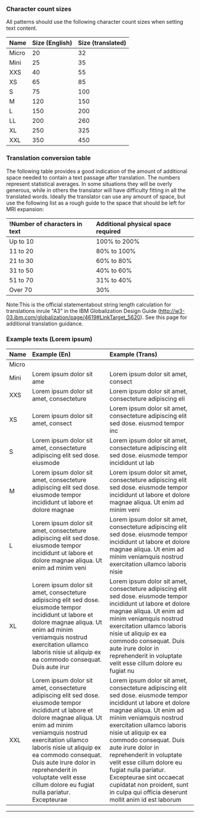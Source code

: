 
<!-- toc start open="false" --><!-- toc end -->

### Character count sizes

All patterns should use the following character count sizes when setting text content.

| Name | Size (English) | Size (translated) |
|:--|:--|:--|
| Micro | 20 | 32 |
| Mini | 25 | 35|
| XXS|40| 55|
|XS| 65|85|
|S| 75|100|
|M|120|150|
|L|150|200|
|LL|200|260|
|XL|250|325|
|XXL|350|450|

### Translation conversion table

The following table provides a good indication of the amount of additional space needed to contain a text passage after translation. The numbers represent statistical averages. In some situations they will be overly generous, while in others the translator will have difficulty fitting in all the translated words. Ideally the translator can use any amount of space, but use the following list as a rough guide to the space that should be left for MRI expansion:

!Number of characters in text|Additional physical space required|
|:--|:--|
|Up to 10|100% to 200%|
|11 to 20|80% to 100%|
|21 to 30|60% to 80%|
|31 to 50|40% to 60%|
|51 to 70|31% to 40%|
|Over 70|30%|

Note:This is the official statementabout string length calculation for translations inrule "A3" in the IBM Globalization Design Guide (http://w3-03.ibm.com/globalization/page/4619#LinkTarget_5620). See this page for additional translation guidance.

### Example texts (Lorem ipsum)
|Name | Example (En) | Example (Trans) |
|:--|:--|:--|
|Micro| | |
|Mini | Lorem ipsum dolor sit ame|Lorem ipsum dolor sit amet, consect|
|XXS|Lorem ipsum dolor sit amet, consecteture|Lorem ipsum dolor sit amet, consecteture adipiscing eli|
|XS|Lorem ipsum dolor sit amet, consect|Lorem ipsum dolor sit amet, consecteture adipiscing elit sed dose. eiusmod tempor inc|
|S|Lorem ipsum dolor sit amet, consecteture adipiscing elit sed dose. eiusmode|Lorem ipsum dolor sit amet, consecteture adipiscing elit sed dose. eiusmode tempor incididunt ut lab|
|M|Lorem ipsum dolor sit amet, consecteture adipiscing elit sed dose. eiusmode tempor incididunt ut labore et dolore magnae|Lorem ipsum dolor sit amet, consecteture adipiscing elit sed dose. eiusmode tempor incididunt ut labore et dolore magnae aliqua. Ut enim ad minim veni|
|L|Lorem ipsum dolor sit amet, consecteture adipiscing elit sed dose. eiusmode tempor incididunt ut labore et dolore magnae aliqua. Ut enim ad minim veni|Lorem ipsum dolor sit amet, consecteture adipiscing elit sed dose. eiusmode tempor incididunt ut labore et dolore magnae aliqua. Ut enim ad minim veniamquis nostrud exercitation ullamco laboris nisie|
|XL|Lorem ipsum dolor sit amet, consecteture adipiscing elit sed dose. eiusmode tempor incididunt ut labore et dolore magnae aliqua. Ut enim ad minim veniamquis nostrud exercitation ullamco laboris nisie ut aliquip ex ea commodo consequat. Duis aute irur|Lorem ipsum dolor sit amet, consecteture adipiscing elit sed dose. eiusmode tempor incididunt ut labore et dolore magnae aliqua. Ut enim ad minim veniamquis nostrud exercitation ullamco laboris nisie ut aliquip ex ea commodo consequat. Duis aute irure dolor in reprehenderit in voluptate velit esse cillum dolore eu fugiat nu|
|XXL|Lorem ipsum dolor sit amet, consecteture adipiscing elit sed dose. eiusmode tempor incididunt ut labore et dolore magnae aliqua. Ut enim ad minim veniamquis nostrud exercitation ullamco laboris nisie ut aliquip ex ea commodo consequat. Duis aute irure dolor in reprehenderit in voluptate velit esse cillum dolore eu fugiat nulla pariatur. Excepteurae|Lorem ipsum dolor sit amet, consecteture adipiscing elit sed dose. eiusmode tempor incididunt ut labore et dolore magnae aliqua. Ut enim ad minim veniamquis nostrud exercitation ullamco laboris nisie ut aliquip ex ea commodo consequat. Duis aute irure dolor in reprehenderit in voluptate velit esse cillum dolore eu fugiat nulla pariatur. Excepteurae sint occaecat cupidatat non proident, sunt in culpa qui officia deserunt mollit anim id est laborum|

---

<!-- backlinks start open="true" --><!-- backlinks end -->